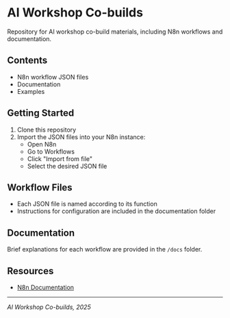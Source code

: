 # AI Workshop Co-builds

Repository for AI workshop co-build materials, including N8n workflows and documentation.

## Contents

- N8n workflow JSON files
- Documentation
- Examples

## Getting Started

1. Clone this repository
2. Import the JSON files into your N8n instance:
   - Open N8n
   - Go to Workflows
   - Click "Import from file"
   - Select the desired JSON file

## Workflow Files

- Each JSON file is named according to its function
- Instructions for configuration are included in the documentation folder

## Documentation

Brief explanations for each workflow are provided in the `/docs` folder.

## Resources

- [N8n Documentation](https://docs.n8n.io/)

---

*AI Workshop Co-builds, 2025*
